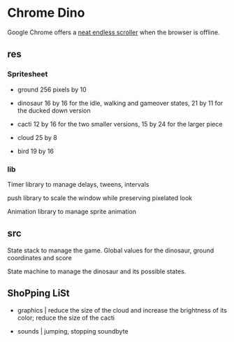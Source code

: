 # Chrome Dino

Google Chrome offers a [neat endless scroller](https://en.wikipedia.org/wiki/Dinosaur_Game) when the browser is offline.

## res

### Spritesheet

- ground 256 pixels by 10

- dinosaur 16 by 16 for the idle, walking and gameover states, 21 by 11 for the ducked down version

- cacti 12 by 16 for the two smaller versions, 15 by 24 for the larger piece

- cloud 25 by 8

- bird 19 by 16

<!-- ### Sound bytes -->

### lib

Timer library to manage delays, tweens, intervals

push library to scale the window while preserving pixelated look

Animation library to manage sprite animation

## src

State stack to manage the game. Global values for the dinosaur, ground coordinates and score

State machine to manage the dinosaur and its possible states.

## ShoPping LiSt

- graphics | reduce the size of the cloud and increase the brightness of its color; reduce the size of the cacti

- sounds | jumping, stopping soundbyte
